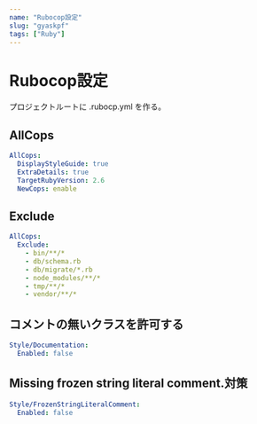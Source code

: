 ```yaml
---
name: "Rubocop設定"
slug: "gyaskpf"
tags: ["Ruby"]
---
```


# Rubocop設定
プロジェクトルートに .rubocp.yml を作る。

## AllCops

```yaml
AllCops:
  DisplayStyleGuide: true
  ExtraDetails: true
  TargetRubyVersion: 2.6
  NewCops: enable
```

## Exclude

```yaml
AllCops:
  Exclude:
    - bin/**/*
    - db/schema.rb
    - db/migrate/*.rb
    - node_modules/**/*
    - tmp/**/*
    - vendor/**/*
```

## コメントの無いクラスを許可する

```yaml
Style/Documentation:
  Enabled: false
```

## Missing frozen string literal comment.対策

```yaml
Style/FrozenStringLiteralComment:
  Enabled: false
```

